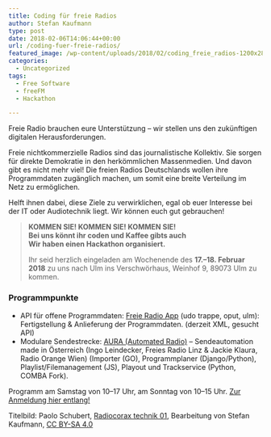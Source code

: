 ```yaml
---
title: Coding für freie Radios
author: Stefan Kaufmann
type: post
date: 2018-02-06T14:06:44+00:00
url: /coding-fuer-freie-radios/
featured_image: /wp-content/uploads/2018/02/coding_freie_radios-1200x281.png
categories:
  - Uncategorized
tags:
  - Free Software
  - freeFM
  - Hackathon

---
```

Freie Radio brauchen eure Unterstützung – wir stellen uns den zukünftigen digitalen Herausforderungen.

Freie nichtkommerzielle Radios sind das journalistische Kollektiv. Sie sorgen für direkte Demokratie in den herkömmlichen Massenmedien. Und davon gibt es nicht mehr viel! Die freien Radios Deutschlands wollen ihre Programmdaten zugänglich machen, um somit eine breite Verteilung im Netz zu ermöglichen.

Helft ihnen dabei, diese Ziele zu verwirklichen, egal ob euer Interesse bei der IT oder Audiotechnik liegt. Wir können euch gut gebrauchen!

> **KOMMEN SIE! KOMMEN SIE! KOMMEN SIE!**  
> **Bei uns könnt ihr coden und Kaffee gibts auch**  
> **Wir haben einen Hackathon organisiert.** 
> 
> Ihr seid herzlich eingeladen am Wochenende des **17.–18. Februar 2018** zu uns nach Ulm ins Verschwörhaus, Weinhof 9, 89073 Ulm zu kommen.

### Programmpunkte

  * API für offene Programmdaten: [Freie Radio App][1] (udo trappe, oput, ulm): Fertigstellung & Anlieferung der Programmdaten. (derzeit XML, gesucht API)
  * Modulare Sendestrecke: [AURA (Automated Radio)][2] &#8211; Sendeautomation made in Österreich (Ingo Leindecker, Freies Radio Linz & Jackie Klaura, Radio Orange Wien) (Importer (GO), Programmplaner (Django/Python), Playlist/Filemanagement (JS), Playout und Trackservice (Python, COMBA Fork).

Programm am Samstag von 10–17 Uhr, am Sonntag von 10–15 Uhr. [Zur Anmeldung hier entlang!][3]

Titelbild: Paolo Schubert, [Radiocorax technik 01](https://commons.wikimedia.org/wiki/File:Radiocorax_technik_01.jpg), Bearbeitung von Stefan Kaufmann, [CC BY-SA 4.0](https://creativecommons.org/licenses/by-sa/4.0/legalcode)

 [1]: http://bfrtech.critmass.de/redmine/projects/freie-radios-app/wiki/Freie_Radio_App_-_Entwickler
 [2]: https://gitlab.servus.at/autoradio
 [3]: https://docs.google.com/forms/d/e/1FAIpQLSfpndCxQ9zpvbBd8Q1xnBVVnOV8jiPlrMtXBLKKCGUpkAat-g/viewform?c=0&w=1